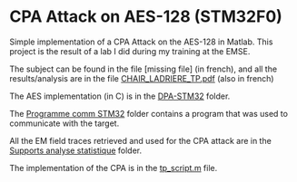# CPA Attack on AES-128 (STM32F0)

Simple implementation of a CPA Attack on the AES-128 in Matlab. This project is the result of a lab I did during my training at the EMSE. 

The subject can be found in the file [missing file] (in french), and all the results/analysis are in the file [CHAIR_LADRIERE_TP.pdf] (also in french)

The AES implementation (in C) is in the [DPA-STM32] folder.

The [Programme comm STM32] folder contains a program that was used to communicate with the target.

All the EM field traces retrieved and used for the CPA attack are in the [Supports analyse statistique] folder.

The implementation of the CPA is in the [tp_script.m] file.

  [CHAIR_LADRIERE_TP.pdf]: <./Doc/Rapport/CHAIR_LADRIERE_TP.pdf>
  [DPA-STM32]: <./DPA-STM32/>
  [Programme comm STM32]: <./Programme\ comm\ STM32/>
  [Supports analyse statistique]: <./Supports\ analyse\ statistique>
  [tp_script.m]: <tp_script.m>